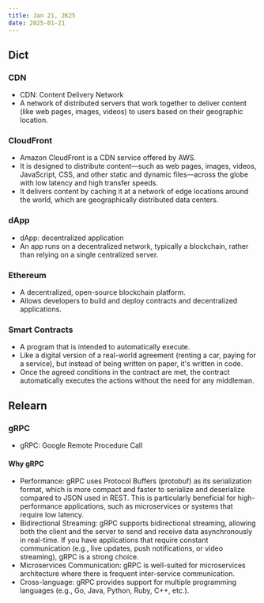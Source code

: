 ```yaml
---
title: Jan 21, 2K25
date: 2025-01-21
---
```


## Dict

### CDN

- CDN: Content Delivery Network
- A network of distributed servers that work together to deliver content (like web pages, images, videos) to users based on their geographic location.

### CloudFront

- Amazon CloudFront is a CDN service offered by AWS.
- It is designed to distribute content—such as web pages, images, videos, JavaScript, CSS, and other static and dynamic files—across the globe with low latency and high transfer speeds.
- It delivers content by caching it at a network of edge locations around the world, which are geographically distributed data centers.

### dApp

- dApp: decentralized application
- An app runs on a decentralized network, typically a blockchain, rather than relying on a single centralized server.

### Ethereum

- A decentralized, open-source blockchain platform.
- Allows developers to build and deploy contracts and decentralized applications.

### Smart Contracts

- A program that is intended to automatically execute.
- Like a digital version of a real-world agreement (renting a car, paying for a service), but instead of being written on paper, it's written in code.
- Once the agreed conditions in the contract are met, the contract automatically executes the actions without the need for any middleman.

## Relearn

### gRPC

- gRPC: Google Remote Procedure Call

#### Why gRPC

- Performance: gRPC uses Protocol Buffers (protobuf) as its serialization format, which is more compact and faster to serialize and deserialize compared to JSON used in REST. This is particularly beneficial for high-performance applications, such as microservices or systems that require low latency.
- Bidirectional Streaming: gRPC supports bidirectional streaming, allowing both the client and the server to send and receive data asynchronously in real-time. If you have applications that require constant communication (e.g., live updates, push notifications, or video streaming), gRPC is a strong choice.
- Microservices Communication: gRPC is well-suited for microservices architecture where there is frequent inter-service communication.
- Cross-language: gRPC provides support for multiple programming languages (e.g., Go, Java, Python, Ruby, C++, etc.).